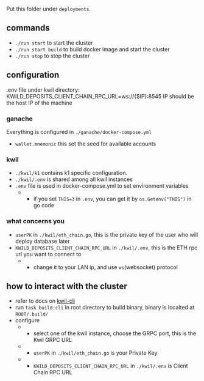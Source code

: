 Put this folder under `deployments`.

## commands

* `./run start` to start the cluster
* `./run start build` to build docker image and start the cluster
* `./run stop` to stop the cluster

## configuration

.env file under kwil directory:
KWILD_DEPOSITS_CLIENT_CHAIN_RPC_URL=ws://{$IP}:8545
IP should be the host IP of the machine

### ganache

Everything is configured in `./ganache/docker-compose.yml`

* `wallet.mnemonic` this set the seed for available accounts

### kwil

* `./kwil/k1` contains k1 specific configuration.
* `./kwil/.env` is shared among all kwil instances
* `.env` file is used in docker-compose.yml to set environment variables
  * * if you set `THIS=3` in `.env`, you can get it by `os.Getenv("THIS")` in go code

### what concerns you

* `userPK` in `./kwil/eth_chain.go`, this is the private key of the user who will deploy database later
* `KWILD_DEPOSITS_CLIENT_CHAIN_RPC_URL` in `./kwil/.env`, this is the ETH rpc url you want to connect to
    * * change it to your LAN ip, and use `ws`(websocket) protocol

## how to interact with the cluster

* refer to docs on [kwil-cli](https://docs.kwil.com/cli/installation)
* run `task build:cli` in root directory to build binary, binary is localted at `ROOT/.build/`
* configure
  * * select one of the kwil instance, choose the GRPC port, this is the Kwil GRPC URL
  * * `userPK` in `./kwil/eth_chain.go` is your Private Key
  * * `KWILD_DEPOSITS_CLIENT_CHAIN_RPC_URL` in `./kwil/.env` is Client Chain RPC URL
